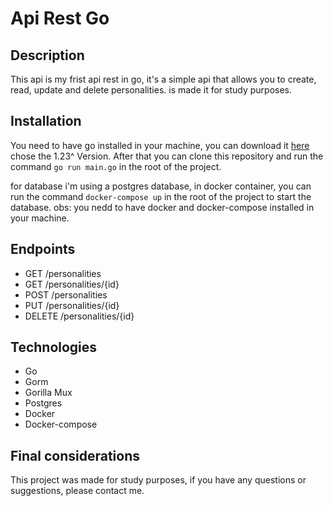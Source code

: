 # Api Rest Go

## Description
This api is my frist api rest in go, it's a simple api that allows you to create, read, update and delete personalities.
is made it for study purposes.

## Installation
You need to have go installed in your machine, you can download it [here](https://golang.org/dl/) chose the 1.23^ Version.
After that you can clone this repository and run the command `go run main.go` in the root of the project.

for database i'm using a postgres database, in docker container, you can run the command `docker-compose up` in the root of the project to start the database.
obs: you nedd to have docker and docker-compose installed in your machine.

## Endpoints
- GET /personalities
- GET /personalities/{id}
- POST /personalities
- PUT /personalities/{id}
- DELETE /personalities/{id}

## Technologies
- Go
- Gorm
- Gorilla Mux
- Postgres
- Docker
- Docker-compose

## Final considerations
This project was made for study purposes, if you have any questions or suggestions, please contact me.


